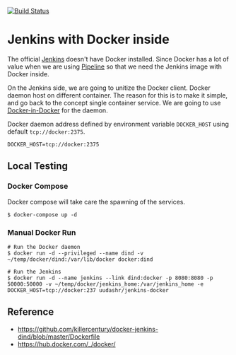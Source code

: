 [![Build Status](https://travis-ci.org/uudashr/jenkins-docker.svg?branch=master)](https://travis-ci.org/uudashr/jenkins-docker)

# Jenkins with Docker inside
The official [Jenkins](https://hub.docker.com/r/jenkinsci/jenkins/) doesn't have Docker installed. Since Docker has a lot of value when we are using [Pipeline](https://jenkins.io/doc/book/pipeline/) so that we need the Jenkins image with Docker inside.

On the Jenkins side, we are going to unitize the Docker client. Docker daemon host on different container. The reason for this is to make it simple, and go back to the concept single container service. We are going to use [Docker-in-Docker](https://hub.docker.com/_/docker) for the daemon.

Docker daemon address defined by environment variable `DOCKER_HOST` using default `tcp://docker:2375`.

```properties
DOCKER_HOST=tcp://docker:2375
```

## Local Testing

### Docker Compose
Docker compose will take care the spawning of the services.
```shell
$ docker-compose up -d
```

### Manual Docker Run
```shell
# Run the Docker daemon
$ docker run -d --privileged --name dind -v ~/temp/docker/dind:/var/lib/docker docker:dind

# Run the Jenkins
$ docker run -d --name jenkins --link dind:docker -p 8080:8080 -p 50000:50000 -v ~/temp/docker/jenkins_home:/var/jenkins_home -e DOCKER_HOST=tcp://docker:237 uudashr/jenkins-docker
```

## Reference
- https://github.com/killercentury/docker-jenkins-dind/blob/master/Dockerfile
- https://hub.docker.com/_/docker/
